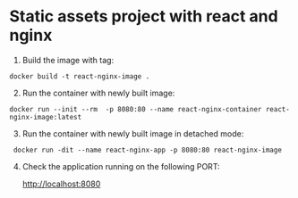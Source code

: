 # Static assets project with react and nginx

1. Build the image with tag:

```
docker build -t react-nginx-image .
```

2. Run the container with newly built image:

```
docker run --init --rm  -p 8080:80 --name react-nginx-container react-nginx-image:latest
```

3. Run the container with newly built image in detached mode:

```
 docker run -dit --name react-nginx-app -p 8080:80 react-nginx-image
```

4. Check the application running on the following PORT:

   [http://localhost:8080](http://localhost:8080)
